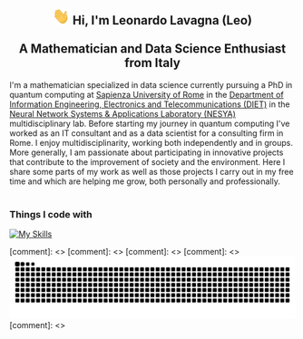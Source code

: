 <h2 align="center"> <img src="https://raw.githubusercontent.com/leonardoLavagna/leonardoLavagna/main/wave.gif" width="30px" height="30px" /> Hi, I'm Leonardo Lavagna (Leo) <br /><br /> A Mathematician and Data Science Enthusiast from Italy</h2>

I'm a mathematician specialized in data science currently pursuing a PhD in quantum computing at [Sapienza University of Rome](https://www.uniroma1.it/en/pagina-strutturale/home) in the [Department of Information Engineering, Electronics and Telecommunications (DIET)](https://web.uniroma1.it/dip_diet/en) in the [Neural Network Systems & Applications Laboratory (NESYA)](https://sites.google.com/view/nesya) multidisciplinary lab. Before starting my journey in quantum computing I've worked as an IT consultant and as a data scientist for a consulting firm in Rome. I enjoy multidisciplinarity, working both independently and in groups. More generally, I am passionate about participating in innovative projects that contribute to the improvement of society and the environment. Here I share some parts of my work as well as those projects I carry out in my free time and which are helping me grow, both personally and professionally.
<br/><br/>

### Things I code with
[![My Skills](https://skillicons.dev/icons?i=linux,py,pytorch,tensorflow,r,c,cpp,html,java,matlab,octave,latex,md,mysql,mongodb,wordpress,git,github,vscode,aws,heroku,anaconda,notion,arduino,apple&perline=16)](https://skillicons.dev)

[comment]: <> <picture>
[comment]: <>   <source media="(prefers-color-scheme: dark)" srcset="https://raw.githubusercontent.com/leonardoLavagna/leonardoLavagna/output/github-snake-dark.svg" />
[comment]: <>   <source media="(prefers-color-scheme: light)" srcset="https://raw.githubusercontent.com/leonardoLavagna/leonardoLavagna/output/github-snake.svg" />
[comment]: <>  <img alt="github-snake" src="https://raw.githubusercontent.com/leonardoLavagna/leonardoLavagna/output/github-snake.svg" />
[comment]: <> </picture>
